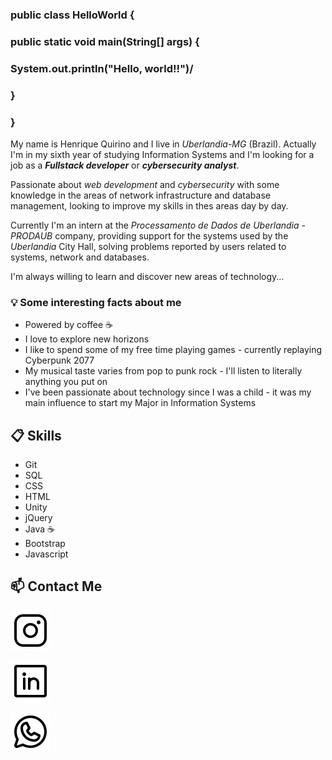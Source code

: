 ### public class HelloWorld {
###   public static void main(String[] args) {
###       System.out.println("Hello, world!!")/
###   }
### }

My name is Henrique Quirino and I live in *Uberlandia-MG* (Brazil). Actually I'm in my sixth year of studying Information Systems and I'm looking for a job as a ***Fullstack developer*** or ***cybersecurity analyst***.

Passionate about *web development* and *cybersecurity* with some knowledge in the areas of network infrastructure and database management, looking to improve my skills in thes areas day by day.

Currently I'm an intern at the *Processamento de Dados de Uberlandia - PRODAUB* company, providing support for the systems used by the *Uberlandia* City Hall, solving problems reported by users related to systems, network and databases.

I'm always willing to learn and discover new areas of technology...

### 💡 Some interesting facts about me

- Powered by coffee ☕
- I love to explore new horizons
- I like to spend some of my free time playing games - currently replaying Cyberpunk 2077
- My musical taste varies from pop to punk rock - I'll listen to literally anything you put on
- I've been passionate about technology since I was a child - it was my main influence to start my Major in Information Systems

## 📋 Skills

* Git 
* SQL
* CSS
* HTML
* Unity 
* jQuery
* Java ☕
* Bootstrap 
* Javascript

## 📫 Contact Me

  <a href="https://www.instagram.com/henrique_qrn" target="_blank"> <img src="./svg/instagram-logo.svg" target="_blank" ></a>

  <a href="https://www.linkedin.com/in/henrique-quirino" target="_blank"><img src="./svg/linkedin-logo.svg" target="_blank"></a> 

  <a href="https://web.whatsapp.com/send?phone=+5534996932060" target="_blank"><img src="./svg/whatsapp-logo.svg" target="_blank"></a>